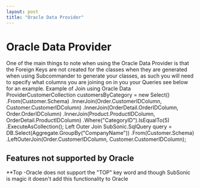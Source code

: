 ```yaml
---
layout: post
title: "Oracle Data Provider"
---
```


# Oracle Data Provider

One of the main things to note when using the Oracle Data Provider is that the Foreign Keys are not created for the classes when they are generated when using Subcommander to generate your classes, as such you will need to specify what columns you are joining on in you your Queries see below for an example.  Example of Join using Oracle Data ProviderCustomerCollection customersByCategory = new Select()                 .From(Customer.Schema)                 .InnerJoin(Order.CustomerIDColumn, Customer.CustomerIDColumn)                 .InnerJoin(OrderDetail.OrderIDColumn, Order.OrderIDColumn)                 .InnerJoin(Product.ProductIDColumn, OrderDetail.ProductIDColumn)                 .Where("CategoryID").IsEqualTo(5)                 .ExecuteAsCollection<CustomerCollection>();  Left Outer Join 
SubSonic.SqlQuery query = DB.Select(Aggregate.GroupBy("CompanyName"))                 .From(Customer.Schema)                 .LeftOuterJoin(Order.CustomerIDColumn, Customer.CustomerIDColumn);   

<h2>Features not supported by Oracle</h2>

 **Top  -Oracle does not support the "TOP" key word and though SubSonic is magic it doesn't add this functionality to Oracle
